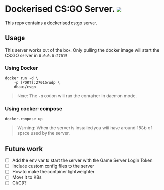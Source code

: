 # Dockerised CS:GO Server. ![](https://img.shields.io/badge/Status-Work%20In%20Progress-yellow.svg)

This repo contains a dockerised cs:go server.

## Usage

This server works out of the box. Only pulling the docker image will start the CS:GO server in `0.0.0.0:27015`

### Using Docker
```
docker run -d \
    -p [PORT]:27015/udp \
    dbaus/csgo
```
> Note: The `-d` option will run the container in daemon mode.

### Using docker-compose

```
docker-compose up 
```

>Warning: When the server is installed you will have around 15Gb of space used by the server.

## Future work

- [ ] Add the env var to start the server with the Game Server Login Token
- [ ] Include custom config files to the server
- [ ] How to make the container lightweighter
- [ ] Move it to K8s
- [ ] CI/CD?
